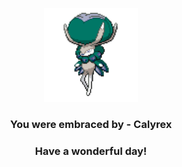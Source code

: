 <p align="center">
    <img src="https://raw.githubusercontent.com/PokeAPI/sprites/master/sprites/pokemon/898.png" width="150" height="150">
</p>
<h3 align="center">You were embraced by - <b>Calyrex</b></h3>
<h3 align="center">Have a wonderful day!</h3>
